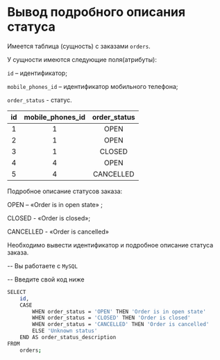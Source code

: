 # Вывод подробного описания статуса

Имеется таблица (сущность) с заказами `orders`.

У сущности имеются следующие поля(атрибуты):

`id` – идентификатор;

`mobile_phones_id` – идентификатор мобильного телефона;

`order_status` - статус.

|id|	mobile_phones_id|	order_status|
|:-:|:-:|:-:|
|1|	1|	OPEN|
|2|	1|	OPEN|
|3|	1|	CLOSED|
|4|	4|	OPEN|
|5|	4|	CANCELLED|

Подробное описание статусов заказа:

OPEN – «Order is in open state» ;

CLOSED - «Order is closed»;

CANCELLED - «Order is cancelled»

Необходимо вывести идентификатор и подробное описание статуса заказа.


-- Вы работаете с `MySQL`

-- Введите свой код ниже
```sh
SELECT 
    id,
    CASE 
        WHEN order_status = 'OPEN' THEN 'Order is in open state'
        WHEN order_status = 'CLOSED' THEN 'Order is closed'
        WHEN order_status = 'CANCELLED' THEN 'Order is cancelled'
        ELSE 'Unknown status'
    END AS order_status_description
FROM 
    orders;
```